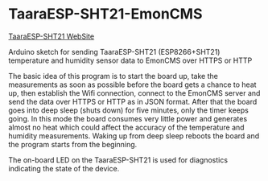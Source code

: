 # TaaraESP-SHT21-EmonCMS

[TaaraESP-SHT21 WebSite](https://taaralabs.eu/es1)

Arduino sketch for sending TaaraESP-SHT21 (ESP8266+SHT21) temperature and humidity sensor data to EmonCMS over HTTPS or HTTP

The basic idea of this program is to start the board up, take the measurements as soon as possible before the board gets a chance to heat up, then establish the Wifi connection, connect to the EmonCMS server and send the data over HTTPS or HTTP as in JSON format. After that the board goes into deep sleep (shuts down) for five minutes,  only the timer keeps going. In this mode the board consumes very little power and generates almost no heat which could affect the accuracy of the temperature and humidity measurements. Waking up from deep sleep reboots the board and the program starts from the beginning.

The on-board LED on the TaaraESP-SHT21 is used for diagnostics indicating the state of the device.
